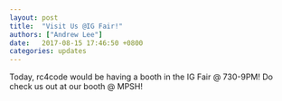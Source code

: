```yaml
---
layout: post
title:  "Visit Us @IG Fair!"
authors: ["Andrew Lee"]
date:   2017-08-15 17:46:50 +0800
categories: updates
---
```

Today, rc4code would be having a booth in the IG Fair @ 730-9PM! Do check us out at our booth @ MPSH!
